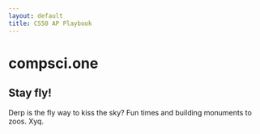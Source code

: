 ```yaml
---
layout: default
title: CS50 AP Playbook
---
```


# compsci.one

## Stay fly!

Derp is the fly way to kiss the sky? Fun times and building monuments to zoos. Xyq.
